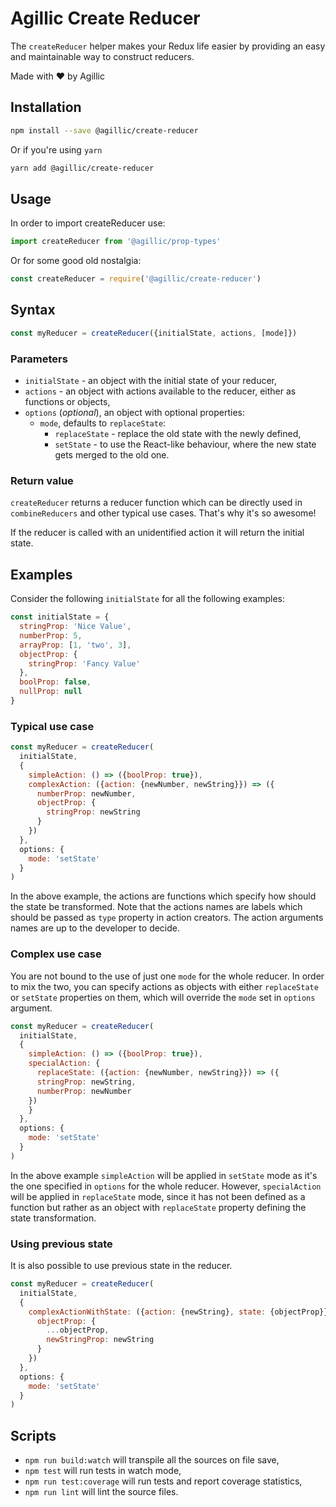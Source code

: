 # Agillic Create Reducer

The `createReducer` helper makes your Redux life easier by providing an easy and maintainable way to construct reducers.

Made with :heart: by Agillic

## Installation

```sh
npm install --save @agillic/create-reducer
```

Or if you're using `yarn`

```sh
yarn add @agillic/create-reducer
```

## Usage

In order to import createReducer use:

```javascript
import createReducer from '@agillic/prop-types'
```

Or for some good old nostalgia:

```javascript
const createReducer = require('@agillic/create-reducer')
```
## Syntax

```javascript
const myReducer = createReducer({initialState, actions, [mode]})
```

### Parameters

- `initialState` - an object with the initial state of your reducer,
- `actions` - an object with actions available to the reducer, either as functions or objects,
- `options` (_optional_), an object with optional properties:
  - `mode`, defaults to `replaceState`:
    - `replaceState` - replace the old state with the newly defined,
    - `setState` - to use the React-like behaviour, where the new state gets merged to the old one.

### Return value

`createReducer` returns a reducer function which can be directly used in `combineReducers` and other typical use cases. That's why it's so awesome!

If the reducer is called with an unidentified action it will return the initial state.

## Examples

Consider the following `initialState` for all the following examples:

```javascript
const initialState = {
  stringProp: 'Nice Value',
  numberProp: 5,
  arrayProp: [1, 'two', 3],
  objectProp: {
    stringProp: 'Fancy Value'
  },
  boolProp: false,
  nullProp: null
}
```

### Typical use case

```javascript
const myReducer = createReducer(
  initialState,
  {
    simpleAction: () => ({boolProp: true}),
    complexAction: ({action: {newNumber, newString}}) => ({
      numberProp: newNumber,
      objectProp: {
        stringProp: newString
      }
    })
  },
  options: {
    mode: 'setState'
  }
)
```

In the above example, the actions are functions which specify how should the state be transformed. Note that the actions names are labels which should be passed as `type` property in action creators. The action arguments names are up to the developer to decide.

### Complex use case

You are not bound to the use of just one `mode` for the whole reducer. In order to mix the two, you can specify actions as objects with either `replaceState` or `setState` properties on them, which will override the `mode` set in `options` argument.

```javascript
const myReducer = createReducer(
  initialState,
  {
    simpleAction: () => ({boolProp: true}),
    specialAction: {
      replaceState: ({action: {newNumber, newString}}) => ({
      stringProp: newString,
      numberProp: newNumber
    })
    }
  },
  options: {
    mode: 'setState'
  }
)
```

In the above example `simpleAction` will be applied in `setState` mode as it's the one specified in `options` for the whole reducer. However, `specialAction` will be applied in `replaceState` mode, since it has not been defined as a function but rather as an object with `replaceState` property defining the state transformation.

### Using previous state

It is also possible to use previous state in the reducer.

```javascript
const myReducer = createReducer(
  initialState,
  {
    complexActionWithState: ({action: {newString}, state: {objectProp}}) => ({
      objectProp: {
        ...objectProp,
        newStringProp: newString
      }
    })
  },
  options: {
    mode: 'setState'
  }
)
```

## Scripts

- `npm run build:watch` will transpile all the sources on file save,
- `npm test` will run tests in watch mode,
- `npm run test:coverage` will run tests and report coverage statistics,
- `npm run lint` will lint the source files.
